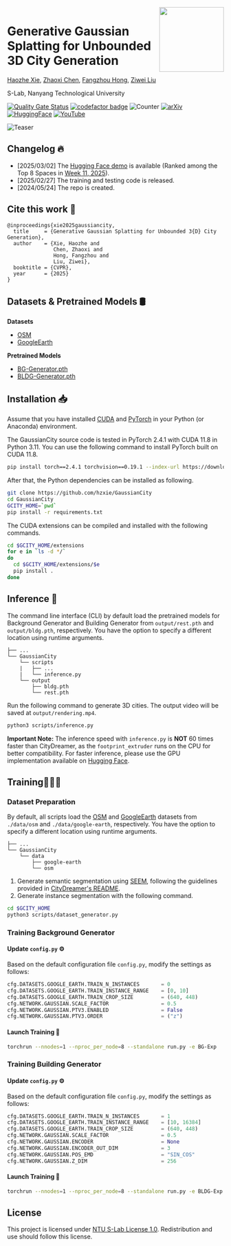 <img src="https://www.infinitescript.com/projects/GaussianCity/GaussianCity-Logo.webp" height="150px" align="right">

# Generative Gaussian Splatting for Unbounded 3D City Generation

[Haozhe Xie](https://haozhexie.com/about), [Zhaoxi Chen](https://frozenburning.github.io/), [Fangzhou Hong](https://hongfz16.github.io/), [Ziwei Liu](https://liuziwei7.github.io/)

S-Lab, Nanyang Technological University

[![Quality Gate Status](https://sonarcloud.io/api/project_badges/measure?project=hzxie_GaussianCity&metric=alert_status)](https://sonarcloud.io/summary/new_code?id=hzxie_GaussianCity)
[![codefactor badge](https://www.codefactor.io/repository/github/hzxie/GaussianCity/badge)](https://www.codefactor.io/repository/github/hzxie/GaussianCity)
![Counter](https://api.infinitescript.com/badgen/count?name=hzxie/GaussianCity)
[![arXiv](https://img.shields.io/badge/arXiv-2406.06526-b31b1b.svg)](https://arxiv.org/abs/2406.06526)
[![HuggingFace](https://img.shields.io/badge/%F0%9F%A4%97-Hugging%20Face-orange)](https://huggingface.co/spaces/hzxie/gaussian-city)
[![YouTube](https://img.shields.io/badge/Spotlight%20Video-%23FF0000.svg?logo=YouTube&logoColor=white)](https://youtu.be/anDwIXlfjUA)

![Teaser](https://www.infinitescript.com/projects/GaussianCity/GaussianCity-Teaser.webp)

## Changelog 🔥

- [2025/03/02] The [Hugging Face demo](https://huggingface.co/spaces/hzxie/gaussian-city) is available (Ranked among the Top 8 Spaces in [Week 11, 2025](https://huggingface.co/spaces?date=2025-W11)).
- [2025/02/27] The training and testing code is released.
- [2024/05/24] The repo is created.

## Cite this work 📝

```
@inproceedings{xie2025gaussiancity,
  title     = {Generative Gaussian Splatting for Unbounded 3{D} City Generation},
  author    = {Xie, Haozhe and 
               Chen, Zhaoxi and 
               Hong, Fangzhou and 
               Liu, Ziwei},
  booktitle = {CVPR},
  year      = {2025}
}
```

## Datasets & Pretrained Models 🛢️

**Datasets**

- [OSM](https://gateway.infinitescript.com/s/OSM)
- [GoogleEarth](https://gateway.infinitescript.com/s/GoogleEarth)

**Pretrained Models**

- [BG-Generator.pth](https://gateway.infinitescript.com/?f=GaussianCity-REST-GoogleEarth.pth)
- [BLDG-Generator.pth](https://gateway.infinitescript.com/?f=GaussianCity-BLDG-GoogleEarth.pth)

## Installation 📥

Assume that you have installed [CUDA](https://developer.nvidia.com/cuda-downloads) and [PyTorch](https://pytorch.org) in your Python (or Anaconda) environment.  

The GaussianCity source code is tested in PyTorch 2.4.1 with CUDA 11.8 in Python 3.11. You can use the following command to install PyTorch built on CUDA 11.8.

```bash
pip install torch==2.4.1 torchvision==0.19.1 --index-url https://download.pytorch.org/whl/cu118
```

After that, the Python dependencies can be installed as following.

```bash
git clone https://github.com/hzxie/GaussianCity
cd GaussianCity
GCITY_HOME=`pwd`
pip install -r requirements.txt
```

The CUDA extensions can be compiled and installed with the following commands.

```bash
cd $GCITY_HOME/extensions
for e in `ls -d */`
do
  cd $GCITY_HOME/extensions/$e
  pip install .
done
```

## Inference 🚩

The command line interface (CLI) by default load the pretrained models for Background Generator and Building Generator from `output/rest.pth` and `output/bldg.pth`, respectively. You have the option to specify a different location using runtime arguments.

```
├── ...
└── GaussianCity
    └── scripts
    |   ├── ...
    |   └── inference.py
    └── output
        ├── bldg.pth
        └── rest.pth
```

Run the following command to generate 3D cities. The output video will be saved at `output/rendering.mp4`.

```bash
python3 scripts/inference.py
```

**Important Note:** The inference speed with `inference.py` is **NOT** 60 times faster than CityDreamer, as the `footprint_extruder` runs on the CPU for better compatibility. For faster inference, please use the GPU implementation available on [Hugging Face](https://huggingface.co/spaces/hzxie/gaussian-city/blob/main/gaussiancity/extensions/voxlib/points_to_volume.cu).

## Training👩🏽‍💻

### Dataset Preparation

By default, all scripts load the [OSM](https://gateway.infinitescript.com/s/OSM) and [GoogleEarth](https://gateway.infinitescript.com/s/GoogleEarth) datasets from `./data/osm` and `./data/google-earth`, respectively. You have the option to specify a different location using runtime arguments.

```
├── ...
└── GaussianCity
    └── data
        ├── google-earth
        └── osm 
```

1. Generate semantic segmentation using [SEEM](https://github.com/UX-Decoder/Segment-Everything-Everywhere-All-At-Once), following the guidelines provided in [CityDreamer's README](https://github.com/hzxie/CityDreamer/tree/master?tab=readme-ov-file#dataset-preparation).
2. Generate instance segmentation with the following command.

```bash
cd $GCITY_HOME
python3 scripts/dataset_generator.py
```

### Training Background Generator

#### Update `config.py` ⚙️

Based on the default configuration file `config.py`, modify the settings as follows:

```python
cfg.DATASETS.GOOGLE_EARTH.TRAIN_N_INSTANCES       = 0
cfg.DATASETS.GOOGLE_EARTH.TRAIN_INSTANCE_RANGE    = [0, 10]
cfg.DATASETS.GOOGLE_EARTH.TRAIN_CROP_SIZE         = (640, 448)
cfg.NETWORK.GAUSSIAN.SCALE_FACTOR                 = 0.5
cfg.NETWORK.GAUSSIAN.PTV3.ENABLED                 = False
cfg.NETWORK.GAUSSIAN.PTV3.ORDER                   = ("z")
```

#### Launch Training 🚀

```bash
torchrun --nnodes=1 --nproc_per_node=8 --standalone run.py -e BG-Exp
```

### Training Building Generator

#### Update `config.py` ⚙️

Based on the default configuration file `config.py`, modify the settings as follows:

```python
cfg.DATASETS.GOOGLE_EARTH.TRAIN_N_INSTANCES       = 1
cfg.DATASETS.GOOGLE_EARTH.TRAIN_INSTANCE_RANGE    = [10, 16384]
cfg.DATASETS.GOOGLE_EARTH.TRAIN_CROP_SIZE         = (640, 448)
cfg.NETWORK.GAUSSIAN.SCALE_FACTOR                 = 0.5
cfg.NETWORK.GAUSSIAN.ENCODER                      = None
cfg.NETWORK.GAUSSIAN.ENCODER_OUT_DIM              = 3
cfg.NETWORK.GAUSSIAN.POS_EMD                      = "SIN_COS"
cfg.NETWORK.GAUSSIAN.Z_DIM                        = 256
```

#### Launch Training 🚀

```bash
torchrun --nnodes=1 --nproc_per_node=8 --standalone run.py -e BLDG-Exp
```

## License

This project is licensed under [NTU S-Lab License 1.0](https://github.com/hzxie/GaussianCity/blob/master/LICENSE). Redistribution and use should follow this license.

